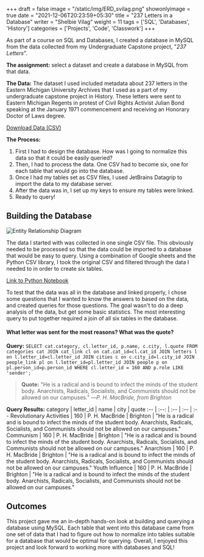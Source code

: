 +++
draft = false
image = "/static/img/ERD_svilag.png"
showonlyimage = true
date = "2021-12-06T20:23:59+05:30"
title = "237 Letters in a Database"
writer = "Shelbie Vilag"
weight = 11
tags = ['SQL', 'Databases', 'History']
categories = ['Projects', 'Code', 'Classwork']
+++

As part of a course on SQL and Databases, I created a database in MySQL from the data collected from my Undergraduate Capstone project, "_237 Letters_".
<!--more-->

**The assignment:** select a dataset and create a database in MySQL from that data.

**The Data:** The dataset I used included metadata about 237 letters in the Eastern Michigan University Archives that I used as a part of my undergraduate capstone project in History. These letters were sent to Eastern Michigan Regents in protest of Civil Rights Activist Julian Bond speaking at the January 1971 commencement and receiving an Honorary Doctor of Laws degree.

[Download Data (CSV)](/static/564_project_data_svilag.csv)

**The Process:**

1. First I had to design the database. How was I going to normalize this data so that it could be easily queried?
2. Then, I had to process the data. One CSV had to become six, one for each table that would go into the database.
3. Once I had my tables set as CSV files, I used JetBrains Datagrip to import the data to my database server.
4. After the data was in, I set up my keys to ensure my tables were linked.
5. Ready to query!

## Building the Database

![Entity Relationship Diagram](/static/img/ERD_svilag.png)

The data I started with was collected in one single CSV file. This obviously needed to be processed so that the data could be imported to a database that would be easy to query. Using a combination of Google sheets and the Python CSV library, I took the original CSV and filtered through the data I needed to in order to create six tables.

[Link to Python Notebook](https://deepnote.com/@svilag/564-final-project-data-Ey9oy3grRCiMjgwOmTwzNQ)

To test that the data was all in the database and linked properly, I chose some questions that I wanted to know the answers to based on the data, and created queries for those questions. The goal wasn't to do a deep analysis of the data, but get some basic statistics. The most interesting query to put together required a join of all six tables in the database.

#### What letter was sent for the most reasons? What was the quote?

**Query:** `SELECT cat.category, cl.letter_id, p.name, c.city, l.quote FROM categories cat JOIN cat_link cl on cat.cat_id=cl.cat_id JOIN letters l on l.letter_id=cl.letter_id JOIN cities c on c.city_id=l.city_id JOIN people_link pl on l.letter_id=pl.letter_id JOIN people p on pl.person_id=p.person_id WHERE cl.letter_id = 160 AND p.role LIKE 'sender';`

> **Quote:** "He is a radical and is bound to infect the minds of the student body. Anarchists, Radicals, Socialists, and Communists should not be allowed on our campuses." &mdash;_P. H. MacBride, from Brighton_

**Query Results:**
category | letter_id | name | city | quote
:-- | :--: | :-- | :-- | :--
Revolutionary Activities | 160 | P. H. MacBride | Brighton | "He is a radical and is bound to infect the minds of the student body. Anarchists, Radicals, Socialists, and Communists should not be allowed on our campuses."
Communism | 160 | P. H. MacBride | Brighton | "He is a radical and is bound to infect the minds of the student body. Anarchists, Radicals, Socialists, and Communists should not be allowed on our campuses."
Anarchism | 160 | P. H. MacBride | Brighton | "He is a radical and is bound to infect the minds of the student body. Anarchists, Radicals, Socialists, and Communists should not be allowed on our campuses."
Youth Influence | 160 | P. H. MacBride | Brighton | "He is a radical and is bound to infect the minds of the student body. Anarchists, Radicals, Socialists, and Communists should not be allowed on our campuses."

## Outcomes

This project gave me an in-depth hands-on look at building and querying a database using MySQL. Each table that went into this database came from one set of data that I had to figure out how to normalize into tables suitable for a database that would be optimal for querying. Overall, I enjoyed this project and look forward to working more with databases and SQL!